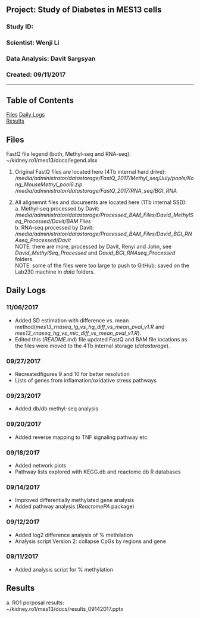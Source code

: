 ##  Project: Study of Diabetes in MES13 cells
### Study ID: 
### Scientist: Wenji Li
### Data Analysis: Davit Sargsyan 
### Created: 09/11/2017 

---    

## Table of Contents
[Files](#files)
[Daily Logs](#logs)  
[Results](#results)   

## Files<a name="files"></a>
FastQ file legend (both, Methyl-seq and RNA-seq):    
~/kidney.ro1/mes13/docs/legend.xlsx    

1. Original FastQ files are located here (4Tb internal hard drive):    
*/media/administrator/datastorage/FastQ_2017/Methyl_seq/July/pools/Kong_MouseMethyl_pool6.zip*    
*/media/administrator/datastorage/FastQ_2017/RNA_seq/BGI_RNA*   
   
2. All alignemnt files and documents are located here (1Tb internal SSD):    
a. Methyl-seq processed by Davit:    
*/media/administrator/datastorage/Processed_BAM_Files/David_MethylSeq_Processed/Davit/BAM Files*   
b. RNA-seq processed by Davit:    
*/media/administrator/datastorage/Processed_BAM_Files/David_BGI_RNAseq_Processed/Davit*   
NOTE: there are more, processed by Davit, Renyi and John, see *David_MethylSeq_Processed* and *David_BGI_RNAseq_Processed* folders.    
NOTE: some of the files were too large to push to GitHub; saved on the Lab230 machine in *data* folders.    

## Daily Logs<a name="logs"></a>
### 11/06/2017
* Added SD estimation with difference vs. mean method(*mes13_rnaseq_lg_vs_hg_diff_vs_mean_pval_v1.R* and *mes13_rnaseq_hg_vs_mic_diff_vs_mean_pval_v1.R*).        
* Edited this (*README.md*) file updated FastQ and BAM file locations as the files were moved to the 4Tb internal storage (*datastorage*).   

### 09/27/2017
* Recreatedfigures 9 and 10 for better resolution
* Lists of genes from inflamation/oxidative stress pathways

### 09/23/2017
* Added db/db methyl-seq analysis

### 09/20/2017
* Added reverse mapping to TNF signaling pathway etc.

### 09/18/2017
* Added network plots
* Pathway lists explored with KEGG.db and reactome.db R databases

### 09/14/2017
* Improved differentially methylated gene analysis
* Added pathway analysis (*ReactomePA* package)

### 09/12/2017
* Added log2 difference analysis of % methilation
* Analysis script Version 2: collapse CpGs by regions and gene

### 09/11/2017
* Added analysis script for % methylation

## Results <a name="results"></a>
a. RO1 porposal results:   
~/kidney.ro1/mes13/docs/results_09142017.pptx